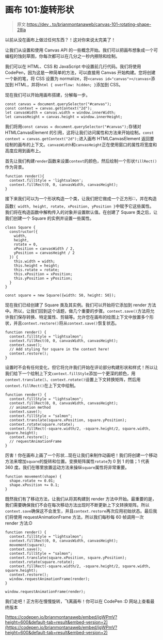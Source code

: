 # 画布 101:旋转形状

> 原文:[https://dev . to/brianmontanaweb/canvas-101-rotating-shape-28la](https://dev.to/brianmontanaweb/canvas-101-rotating-shape-28la)

以前从没在画布上做过任何东西？！这对你来说太完美了！

让我们从设置和使用 Canvas API 的一些概念开始。我们可以把画布想象成一个可编程的蚀刻草图，你每次都可以在几分之一秒内擦除和绘制。

我们可以在 HTML、CSS 和 JavaScript 中设置前几行代码。我们将使用 CodePen，因为这是一种简单的方法，可以直接用 Canvas 开始构建。您将创建一个新的笔，将 CSS 设置为 normalize，将`<canvas id="canvas"></canvas>`添加到 HTML，并将`html { overflow: hidden; }`添加到 CSS。

现在我们可以开始用画布搭建，分解每一步。

```
const canvas = document.querySelector("#canvas");
const context = canvas.getContext("2d");
let canvasWidth = canvas.width = window.innerWidth;
let canvasHeight = canvas.height = window.innerHeight; 
```

我们将用`const canvas = document.querySelector("#canvas");`存储对 HTMLCanvasElement 的引用，这将让我们访问属性和方法来开始绘制。`const context = canvas.getContext("2d");`进入画布 HTMLCanvasElement 返回要绘制的画布的上下文。`canvasWidth`和`canvasHeight`正在使用窗口的属性将宽度和高度应用到画布上。

首先让我们构建`render`函数来设置`context`的颜色，然后绘制一个形状`fillRect()`作为背景。

```
function render(){
  context.fillStyle = 'lightsalmon';
  context.fillRect(0, 0, canvasWidth, canvasHeight);
} 
```

接下来我们可以为一个形状构造一个类，让我们把它做成一个正方形◻️，并在构造函数`{ width, height, rotate, xPosition, yPosition }`中赋予它这些属性。我们将在构造函数中解构传入的对象并设置默认值。在创建了 Square 类之后，让我们创建一个 Square 的实例并设置一些属性。

```
class Square {
  constructor({
    width,
    height,
    rotate = 0,
    xPosition = canvasWidth / 2,
    yPosition = canvasHeight / 2
  }) {
    this.width = width;
    this.height = height;
    this.rotate = rotate;
    this.xPosition = xPosition;
    this.yPosition = yPosition;
  }
}

const square = new Square({width: 50, height: 50}); 
```

现在我们已经创建了 Square 类及其实例。我们可以开始将它添加到 render 方法中。所以，让我们回到这个话题，做几个重要的步骤。`context.save()`方法将允许我们保存转换、特定属性、剪辑等。允许您在画布的绘图上下文中放置多个形状，并且`context.restore()`将从`context.save()`恢复状态。

```
function render() {
  context.fillStyle = "lightsalmon";
  context.fillRect(0, 0, canvasWidth, canvasHeight);
  context.save();
  // Add styling for square in the context here!
  context.restore();
} 
```

设置时不会有任何变化，但它将允许我们开始在评论部分构建形状和样式！所以让我们给下一个绘制上下文`context.fillStyle`添加一个更深的颜色，用`context.translate()`、`context.rotate()`设置上下文转换矩阵，然后用`context.fillRect()`在上下文中绘制。

```
function render() {
  context.fillStyle = "lightsalmon";
  context.fillRect(0, 0, canvasWidth, canvasHeight);
  // animation method
  context.save();
  context.fillStyle = "salmon";
  context.translate(square.xPosition, square.yPosition);
  context.rotate(square.rotate);
  context.fillRect(-square.width/2, -square.height/2, square.width, square.height);
  context.restore();
  // requestAnimationFrame
} 
```

厉害！你在画布上画了一个形状...现在让我们来制作动画吧！我们将创建一个移动方法来增加`square`的旋转和位置。变换矩阵属性`rotate`为 0 到 1 的值；1 代表 360 度。我们在哪里放置运动方法来操纵`square`属性将非常重要。

```
function movement(shape) {
  shape.rotate += 0.01;
  shape.xPosition += 0.1;
} 
```

既然我们有了移动方法，让我们从将其构建到 render 方法中开始。最重要的是，我们需要确保我们不会在每次移动方法出现时不断更新上下文转换矩阵。所以`context.save`确保这不会发生，并且`context.restore`再次应用初始状态。最后我们将使用 requestAnimationFrame 方法，所以我们每秒每 60 帧调用一次 render 方法:D

```
function render() {
  context.fillStyle = "lightsalmon";
  context.fillRect(0, 0, canvasWidth, canvasHeight);
  movement(square);
  context.save();
  context.fillStyle = "salmon";
  context.translate(square.xPosition, square.yPosition);
  context.rotate(square.rotate);
  context.fillRect(-square.width/2, -square.height/2, square.width, square.height);
  context.restore();
  window.requestAnimationFrame(render);
}

window.requestAnimationFrame(render); 
```

我们走吧！正方形在慢慢旋转，飞离画布！你可以在 CodePen :D 网站上查看最终版本

[https://codepen.io/brianmontanaweb/embed/jgWPmV?height=600&default-tab=result&embed-version=2](https://codepen.io/brianmontanaweb/embed/jgWPmV?height=600&default-tab=result&embed-version=2)